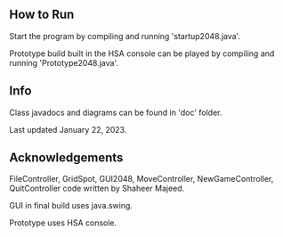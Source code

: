 ## How to Run

Start the program by compiling and running 'startup2048.java'.

Prototype build built in the HSA console can be played by compiling and running 'Prototype2048.java'.

## Info

Class javadocs and diagrams can be found in 'doc' folder.

Last updated January 22, 2023.

## Acknowledgements

FileController, GridSpot, GUI2048, MoveController, NewGameController, QuitController code written by Shaheer Majeed. 

GUI in final build uses java.swing.

Prototype uses HSA console.